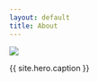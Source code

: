 ```yaml
---
layout: default
title: About
---
```


<!-- ---
layout: default
title: Home
--- -->


<div class="hero">
  <img src="{{ site.baseurl }}{{ site.hero.image }}" />
  <p>{{ site.hero.caption }}</p>
</div>


<!-- <p class="message">
  Hey there! This page is included as an example. Feel free to customize it for your own use upon downloading. Carry on!
</p> -->

<!-- <br>

<div class="hero">
  <img src="/public/realocean.jpg" />
  <p>Credit: NASA/JPL</p>
</div>




I met a traveler from an antique land.


Who said: Two vast and trunkless legs of stone Stand in the desert..


Near them, on the sand, Half sunk, a shattered visage lies,


whose frown, And wrinkled lip, and sneer of cold command,


Tell that its sculptor well those passions read


Which yet survive, stamped on these lifeless things,


The hand that mocked them, and the heart that fed;


And on the pedestal these words appear:


“My name is Ozymandias, king of kings:


Look on my works, ye Mighty, and despair!”


Nothing beside remains. Round the decay


Of that colossal wreck, boundless and bare


The lone and level sands stretch far away


_by Percy Bysshe Shelley_ -->
